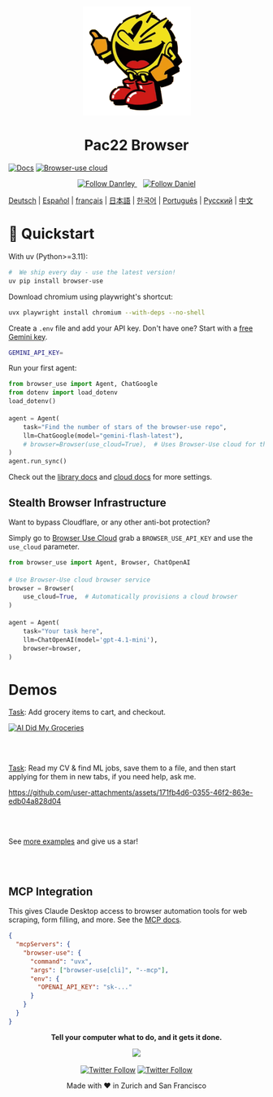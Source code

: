 <div align="center">
  <img src="./pac22.png" width="213" height="213" alt="Pacman App">
</div>

<h1 align="center">Pac22 Browser</h1>

[![Docs](https://img.shields.io/badge/Docs-📕-blue?style=for-the-badge)](https://docs.browser-use.com)
[![Browser-use cloud](https://img.shields.io/badge/Browser_Use_Cloud-☁️-blue?style=for-the-badge&logo=rocket&logoColor=white)](https://cloud.browser-use.com)

<!--[![Discord](https://img.shields.io/discord/1303749220842340412?color=7289DA&label=Discord&logo=discord&logoColor=white)](...)-->
<div align="center">
  <a href="https://x.com/intent/user?screen_name=danrleyof">
    <img src="https://img.shields.io/twitter/follow/Danrley?style=social" alt="Follow Danrley">
  </a>
  &nbsp;&nbsp;
  <a href="https://x.com/intent/user?screen_name=fra_daniell">
    <img src="https://img.shields.io/twitter/follow/Daniel?style=social" alt="Follow Daniel">
  </a>
</div>





<!-- Keep these links. Translations will automatically update with the README. -->
[Deutsch](https://www.readme-i18n.com/browser-use/browser-use?lang=de) |
[Español](https://www.readme-i18n.com/browser-use/browser-use?lang=es) |
[français](https://www.readme-i18n.com/browser-use/browser-use?lang=fr) |
[日本語](https://www.readme-i18n.com/browser-use/browser-use?lang=ja) |
[한국어](https://www.readme-i18n.com/browser-use/browser-use?lang=ko) |
[Português](https://www.readme-i18n.com/browser-use/browser-use?lang=pt) |
[Русский](https://www.readme-i18n.com/browser-use/browser-use?lang=ru) |
[中文](https://www.readme-i18n.com/browser-use/browser-use?lang=zh)


# 🤖 Quickstart

With uv (Python>=3.11):

```bash
#  We ship every day - use the latest version!
uv pip install browser-use
```

Download chromium using playwright's shortcut:

```bash
uvx playwright install chromium --with-deps --no-shell
```

Create a `.env` file and add your API key. Don't have one? Start with a [free Gemini key](https://aistudio.google.com/app/u/1/apikey?pli=1).

```bash
GEMINI_API_KEY=
```

Run your first agent:

```python
from browser_use import Agent, ChatGoogle
from dotenv import load_dotenv
load_dotenv()

agent = Agent(
    task="Find the number of stars of the browser-use repo",
    llm=ChatGoogle(model="gemini-flash-latest"),
    # browser=Browser(use_cloud=True),  # Uses Browser-Use cloud for the browser
)
agent.run_sync()
```

Check out the [library docs](https://docs.browser-use.com) and [cloud docs](https://docs.cloud.browser-use.com) for more settings.


## Stealth Browser Infrastructure

Want to bypass Cloudflare, or any other anti-bot protection?

Simply go to [Browser Use Cloud](https://docs.cloud.browser-use.com) grab a `BROWSER_USE_API_KEY` and use the `use_cloud` parameter.

```python
from browser_use import Agent, Browser, ChatOpenAI

# Use Browser-Use cloud browser service
browser = Browser(
    use_cloud=True,  # Automatically provisions a cloud browser
)

agent = Agent(
    task="Your task here",
    llm=ChatOpenAI(model='gpt-4.1-mini'),
    browser=browser,
)
```



# Demos

[Task](https://github.com/browser-use/browser-use/blob/main/examples/use-cases/shopping.py): Add grocery items to cart, and checkout.

[![AI Did My Groceries](https://github.com/user-attachments/assets/a0ffd23d-9a11-4368-8893-b092703abc14)](https://www.youtube.com/watch?v=L2Ya9PYNns8)

<br/><br/>


[Task](https://github.com/browser-use/browser-use/blob/main/examples/use-cases/find_and_apply_to_jobs.py): Read my CV & find ML jobs, save them to a file, and then start applying for them in new tabs, if you need help, ask me.

https://github.com/user-attachments/assets/171fb4d6-0355-46f2-863e-edb04a828d04

<br/><br/>

See [more examples](https://docs.browser-use.com/examples) and give us a star!


<br/><br/>
## MCP Integration

This gives Claude Desktop access to browser automation tools for web scraping, form filling, and more. See the [MCP docs](https://docs.browser-use.com/customize/mcp-server).
```json
{
  "mcpServers": {
    "browser-use": {
      "command": "uvx",
      "args": ["browser-use[cli]", "--mcp"],
      "env": {
        "OPENAI_API_KEY": "sk-..."
      }
    }
  }
}
```

<div align="center">
  
**Tell your computer what to do, and it gets it done.**

<img src="https://github.com/user-attachments/assets/06fa3078-8461-4560-b434-445510c1766f" width="400"/>

[![Twitter Follow](https://img.shields.io/twitter/follow/Magnus?style=social)](https://x.com/intent/user?screen_name=mamagnus00)
[![Twitter Follow](https://img.shields.io/twitter/follow/Gregor?style=social)](https://x.com/intent/user?screen_name=gregpr07)

</div>

<div align="center">
Made with ❤️ in Zurich and San Francisco
 </div>
